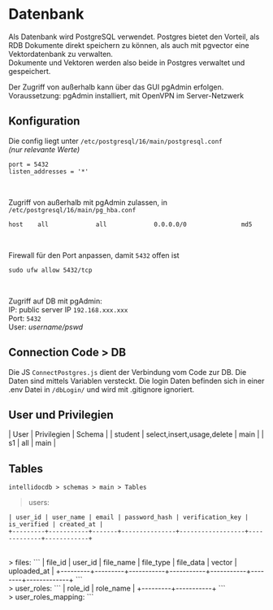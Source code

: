 # Datenbank

Als Datenbank wird PostgreSQL verwendet. Postgres bietet den Vorteil, als RDB Dokumente direkt speichern zu können, als auch
mit pgvector eine Vektordatenbank zu verwalten. <br>
Dokumente und Vektoren werden also beide in Postgres verwaltet und gespeichert. <br>

Der Zugriff von außerhalb kann über das GUI pgAdmin erfolgen.<br>
Voraussetzung: pgAdmin installiert, mit OpenVPN im Server-Netzwerk

## Konfiguration

Die config liegt unter `/etc/postgresql/16/main/postgresql.conf` <br>
_(nur relevante Werte)_
```
port = 5432
listen_addresses = '*'
```
<br>

Zugriff von außerhalb mit pgAdmin zulassen, in `/etc/postgresql/16/main/pg_hba.conf`
```
host    all             all             0.0.0.0/0               md5 
```
<br>

Firewall für den Port anpassen, damit `5432` offen ist
```
sudo ufw allow 5432/tcp
```
<br>

Zugriff auf DB mit pgAdmin:<br>
IP: public server IP `192.168.xxx.xxx`<br>
Port: `5432`<br>
User: _username/pswd_<br>

## Connection Code > DB

Die JS `ConnectPostgres.js` dient der Verbindung vom Code zur DB. Die Daten sind mittels Variablen versteckt. Die login Daten befinden sich in einer .env Datei in `/dbLogin/` und wird mit .gitignore ignoriert.

## User und Privilegien

| User          | Privilegien                       | Schema |
| student       | select,insert,usage,delete        | main |
| s1            | all                               | main |

## Tables

`intellidocdb > schemas > main > Tables`<br>
> users:
```
| user_id | user_name | email | password_hash | verification_key | is_verified | created_at |
+---------+-----------+-------+---------------+------------------+-------------+------------+
```
<br>
> files:
```
| file_id | user_id | file_name | file_type | file_data | vector | uploaded_at |
+---------+---------+-----------+-----------+-----------+--------+-------------+
```
<br>
> user_roles:
```
| role_id | role_name |
+---------+-----------+
```
<br>
> user_roles_mapping:
```

```